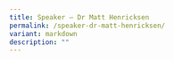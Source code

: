 ```yaml
---
title: Speaker – Dr Matt Henricksen
permalink: /speaker-dr-matt-henricksen/
variant: markdown
description: ""
---
```

